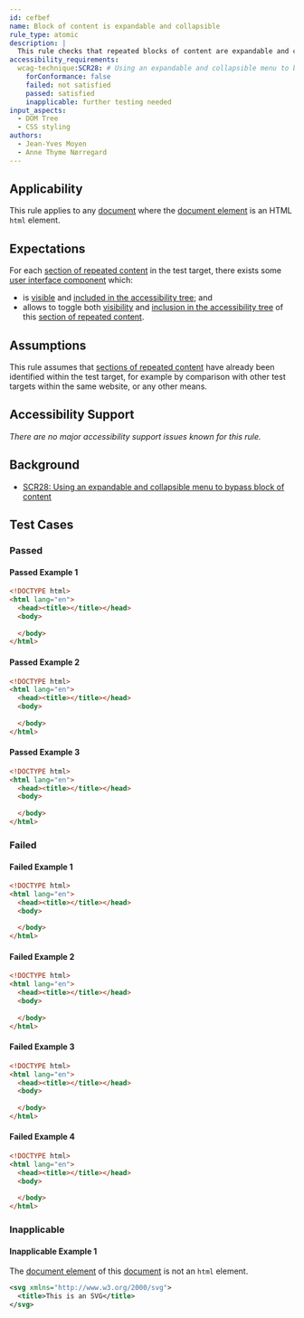 ```yaml
---
id: cefbef
name: Block of content is expandable and collapsible
rule_type: atomic
description: |
  This rule checks that repeated blocks of content are expandable and collapsible
accessibility_requirements:
  wcag-technique:SCR28: # Using an expandable and collapsible menu to bypass block of content
    forConformance: false
    failed: not satisfied
    passed: satisfied
    inapplicable: further testing needed
input_aspects:
  - DOM Tree
  - CSS styling
authors:
  - Jean-Yves Moyen
  - Anne Thyme Nørregard
---
```


## Applicability

This rule applies to any [document](#https://dom.spec.whatwg.org/#concept-document) where the [document element](#https://dom.spec.whatwg.org/#document-element) is an HTML `html` element.

## Expectations

For each [section of repeated content](#repeated-content) in the test target, there exists some [user interface component](https://www.w3.org/TR/WCAG21/#dfn-user-interface-components) which:
- is [visible](#visible) and [included in the accessibility tree](#included-in-the-accessibility-tree); and 
- allows to toggle both [visibility](#visible) and [inclusion in the accessibility tree](#included-in-the-accessibility-tree) of this [section of repeated content](#repeated-content).

## Assumptions

This rule assumes that [sections of repeated content](#repeated-content) have already been identified within the test target, for example by comparison with other test targets within the same website, or any other means.

## Accessibility Support

_There are no major accessibility support issues known for this rule._

## Background

- [SCR28: Using an expandable and collapsible menu to bypass block of content](https://www.w3.org/WAI/WCAG21/Techniques/client-side-script/SCR28)

## Test Cases

### Passed

#### Passed Example 1

```html
<!DOCTYPE html>
<html lang="en">
  <head><title></title></head>
  <body>
  
  </body>
</html>
```

#### Passed Example 2

```html
<!DOCTYPE html>
<html lang="en">
  <head><title></title></head>
  <body>
  
  </body>
</html>
```

#### Passed Example 3

```html
<!DOCTYPE html>
<html lang="en">
  <head><title></title></head>
  <body>
  
  </body>
</html>
```

### Failed

#### Failed Example 1

```html
<!DOCTYPE html>
<html lang="en">
  <head><title></title></head>
  <body>
  
  </body>
</html>
```

#### Failed Example 2

```html
<!DOCTYPE html>
<html lang="en">
  <head><title></title></head>
  <body>
  
  </body>
</html>
```

#### Failed Example 3

```html
<!DOCTYPE html>
<html lang="en">
  <head><title></title></head>
  <body>
  
  </body>
</html>
```

#### Failed Example 4

```html
<!DOCTYPE html>
<html lang="en">
  <head><title></title></head>
  <body>
  
  </body>
</html>
```

### Inapplicable

#### Inapplicable Example 1

The [document element](#https://dom.spec.whatwg.org/#document-element) of this [document](#https://dom.spec.whatwg.org/#concept-document) is not an `html` element.

```svg
<svg xmlns="http://www.w3.org/2000/svg">
  <title>This is an SVG</title>
</svg>
```


